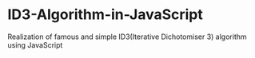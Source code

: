 # ID3-Algorithm-in-JavaScript
Realization of famous and simple ID3(Iterative Dichotomiser 3) algorithm using JavaScript
